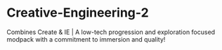 # Creative-Engineering-2
Combines Create &amp; IE | A low-tech progression and exploration focused modpack with a commitment to immersion and quality!
